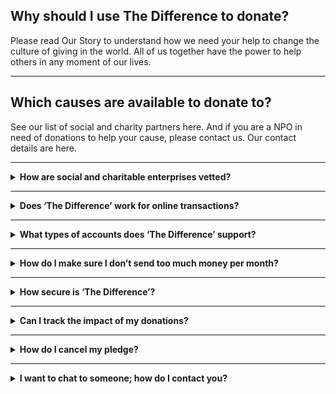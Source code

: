 ## Why should I use The Difference to donate?

Please read Our Story to understand how we need your help to change the culture of giving in the world. All of us together have the power to help others in any moment of our lives.

---

## Which causes are available to donate to?

See our list of social and charity partners here. And if you are a NPO in need of donations to help your cause, please contact us. Our contact details are here.

---

<details>
  <summary><b>How are social and charitable enterprises vetted?</b></summary>
The Difference is proudly a charity, and non-for-profit organisation registered with the ACNC (Australian Charities and Non-for-profits Commission). We’re here to make giving simple, transparent, and automated. We only support ‘lean’ charities that responsibly spend their dollar on projects, not on large overheads.

We look for the following in our social and charitable partners;

<ul>
<li>80c of each dollar $1 being used for projects</li>
<li>Proportionately low overhead costs</li>
<li>Impact measurement</li>
<li>Addressing issues affecting the community</li>
</ul>

All charities affiliated with The Difference are subject to the below vetting standards;

<ol>
<li>Donation Report

a. How a charity uses its funds donated from The Difference

b. The Difference's Social Return on Investment Model

</li>
<li>Audits

a. The Difference holds the right to audit documents and financial records in relation to donations received from The Difference.

</li>
</ol>
</details>

---

<details>
  <summary><b>Does ‘The Difference’ work for online transactions?</b></summary>
The Difference works for all transactions made on your linked account, whether that is online or at a physical location.
</details>

---

<details>
  <summary><b>What types of accounts does ‘The Difference’ support?</b></summary>
You can simply link up the credit card, debit card, or checking account of your choice.
</details>

---

<details>
  <summary><b>How do I make sure I don’t send too much money per month?</b></summary>
You can set a monthly limit on your donations using The Difference app. The minimum monthly limit is $5. 
</details>

---

<details>
  <summary><b>How secure is ‘The Difference’?</b></summary>
No bank logins or other private banking information is held on file, all information is encrypted.
</details>

---

<details>
  <summary><b>Can I track the impact of my donations?</b></summary>
Yes. You can set up email alerts to allow you to see what your donations have done for helping causes such as world hungers, poverty, or women's health at any time you want.
</details>

---

<details>
  <summary><b>How do I cancel my pledge?</b></summary>
You can cancel your pledge at any time through The Difference App.
</details>

---

<details>
  <summary><b>I want to chat to someone; how do I contact you?</b></summary>
Go to https://www.the-difference.org/contact and fill in the details and we will be right with you. Or contact us directly at:
info@the-difference.org
</details>
